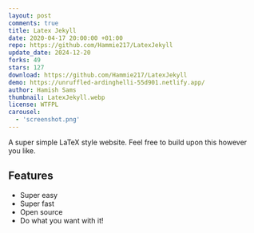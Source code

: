 ```yaml
---
layout: post
comments: true
title: Latex Jekyll
date: 2020-04-17 20:00:00 +01:00
repo: https://github.com/Hammie217/LatexJekyll
update_date: 2024-12-20
forks: 49
stars: 127
download: https://github.com/Hammie217/LatexJekyll
demo: https://unruffled-ardinghelli-55d901.netlify.app/
author: Hamish Sams
thumbnail: LatexJekyll.webp
license: WTFPL
carousel:
  - 'screenshot.png'
---
```


A super simple LaTeX style website. Feel free to build upon this however you like.

## Features

* Super easy
* Super fast
* Open source
* Do what you want with it!

